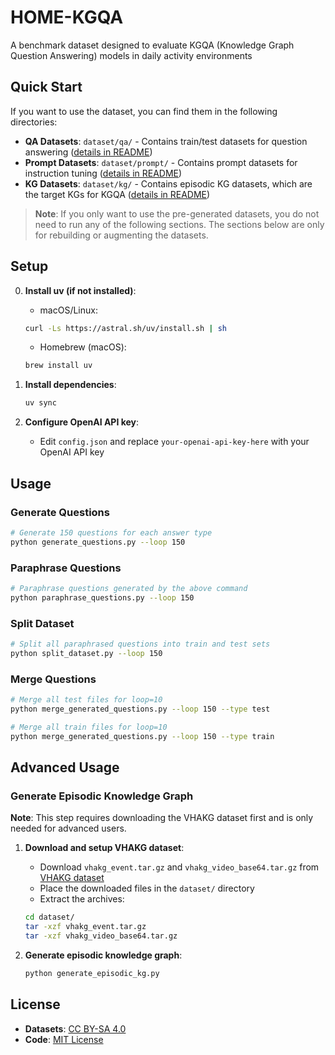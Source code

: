 # HOME-KGQA

A benchmark dataset designed to evaluate KGQA (Knowledge Graph Question Answering) models in daily activity environments


## Quick Start

If you want to use the dataset, you can find them in the following directories:

- **QA Datasets**: `dataset/qa/` - Contains train/test datasets for question answering ([details in README](dataset/qa/))
- **Prompt Datasets**: `dataset/prompt/` - Contains prompt datasets for instruction tuning ([details in README](dataset/prompt/))
- **KG Datasets**: `dataset/kg/` - Contains episodic KG datasets, which are the target KGs for KGQA ([details in README](dataset/kg/))


> **Note**: If you only want to use the pre-generated datasets, you do not need to run any of the following sections. The sections below are only for rebuilding or augmenting the datasets.

## Setup

0. **Install uv (if not installed)**:
   - macOS/Linux:
   ```bash
   curl -Ls https://astral.sh/uv/install.sh | sh
   ```
   - Homebrew (macOS):
   ```bash
   brew install uv
   ```

1. **Install dependencies**:
   ```bash
   uv sync
   ```

2. **Configure OpenAI API key**:
   - Edit `config.json` and replace `your-openai-api-key-here` with your OpenAI API key

## Usage

### Generate Questions
```bash
# Generate 150 questions for each answer type
python generate_questions.py --loop 150

```

### Paraphrase Questions
```bash
# Paraphrase questions generated by the above command
python paraphrase_questions.py --loop 150
```

### Split Dataset
```bash
# Split all paraphrased questions into train and test sets
python split_dataset.py --loop 150
```

### Merge Questions
```bash
# Merge all test files for loop=10
python merge_generated_questions.py --loop 150 --type test

# Merge all train files for loop=10
python merge_generated_questions.py --loop 150 --type train
```

## Advanced Usage

### Generate Episodic Knowledge Graph

**Note**: This step requires downloading the VHAKG dataset first and is only needed for advanced users.

1. **Download and setup VHAKG dataset**:
   - Download `vhakg_event.tar.gz` and `vhakg_video_base64.tar.gz` from [VHAKG dataset](https://zenodo.org/records/11438499)
   - Place the downloaded files in the `dataset/` directory
   - Extract the archives:
   ```bash
   cd dataset/
   tar -xzf vhakg_event.tar.gz
   tar -xzf vhakg_video_base64.tar.gz
   ```

2. **Generate episodic knowledge graph**:
   ```bash
   python generate_episodic_kg.py
   ```

## License

- **Datasets**: [CC BY-SA 4.0](https://creativecommons.org/licenses/by-sa/4.0/)
- **Code**: [MIT License](https://opensource.org/licenses/MIT)
